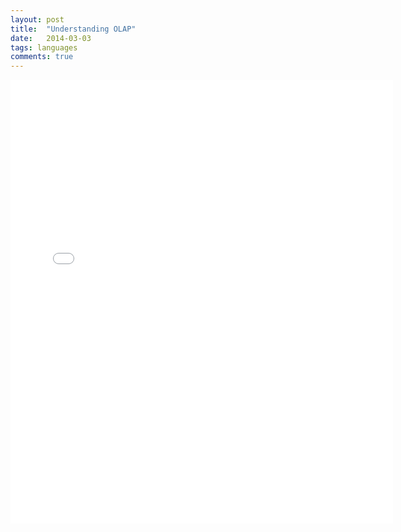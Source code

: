 ```yaml
---
layout: post
title:  "Understanding OLAP"
date:   2014-03-03
tags: languages
comments: true
---
```


<iframe src="//julialang.org" width="612" height="710" frameborder="0" scrolling="no" allowtransparency="true"></iframe>
